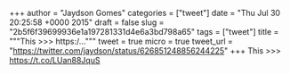 
+++
author = "Jaydson Gomes"
categories = ["tweet"]
date = "Thu Jul 30 20:25:58 +0000 2015"
draft = false
slug = "2b5f6f39699936e1a197281331d4e6a3bd798a65"
tags = ["tweet"]
title = """This &gt;&gt;&gt; https:/..."""
tweet = true
micro = true
tweet_url = "https://twitter.com/jaydson/status/626851248856244225"
+++
This &gt;&gt;&gt; https://t.co/LUan88JquS
